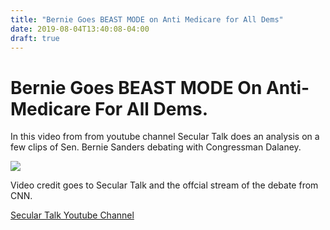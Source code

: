 ```yaml
---
title: "Bernie Goes BEAST MODE on Anti Medicare for All Dems"
date: 2019-08-04T13:40:08-04:00
draft: true
---
```


# Bernie Goes BEAST MODE On Anti-Medicare For All Dems.

In this video from from youtube channel Secular Talk does an analysis on a few clips of Sen. Bernie Sanders debating with Congressman Dalaney.

[![](http://img.youtube.com/vi/aJ1ZKryzAgk/0.jpg)](http://www.youtube.com/watch?v=aJ1ZKryzAgk "")

Video credit goes to Secular Talk and the offcial stream of the debate from CNN.

[Secular Talk Youtube Channel](https://www.youtube.com/channel/UCldfgbzNILYZA4dmDt4Cd6A)
